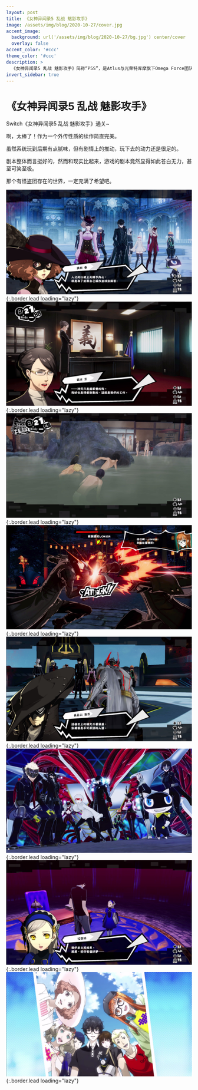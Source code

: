 ```yaml
---
layout: post
title: 《女神异闻录5 乱战 魅影攻手》
image: /assets/img/blog/2020-10-27/cover.jpg
accent_image: 
  background: url('/assets/img/blog/2020-10-27/bg.jpg') center/cover
  overlay: false
accent_color: '#ccc'
theme_color: '#ccc'
description: >
  《女神异闻录5 乱战 魅影攻手》简称“P5S”，是Atlus与光荣特库摩旗下Omega Force团队合作开发的动作角色扮演游戏，作为《女神异闻录5》的延伸续作，其战斗系统袭承无双系列的动作风格，对来自《女神异闻录5》的角色扮演系统则予以简化，如移除了经营角色间日常社交的好感度系统。 
invert_sidebar: true
---
```


# 《女神异闻录5 乱战 魅影攻手》

Switch《女神异闻录5 乱战 魅影攻手》通关~

啊，太棒了！作为一个外传性质的续作简直完美。

虽然系统玩到后期有点腻味，但有剧情上的推动，玩下去的动力还是很足的。

剧本整体而言挺好的，然而和现实比起来，游戏的剧本竟然显得如此苍白无力，甚至可笑至极。

那个有怪盗团存在的世界，一定充满了希望吧。


![](/assets/img/blog/2020-10-27/1.jpg){:.border.lead loading="lazy"}
![](/assets/img/blog/2020-10-27/2.jpg){:.border.lead loading="lazy"}
![](/assets/img/blog/2020-10-27/3.jpg){:.border.lead loading="lazy"}
![](/assets/img/blog/2020-10-27/4.jpg){:.border.lead loading="lazy"}
![](/assets/img/blog/2020-10-27/5.jpg){:.border.lead loading="lazy"}
![](/assets/img/blog/2020-10-27/6.jpg){:.border.lead loading="lazy"}
![](/assets/img/blog/2020-10-27/7.jpg){:.border.lead loading="lazy"}
![](/assets/img/blog/2020-10-27/8.jpg){:.border.lead loading="lazy"}